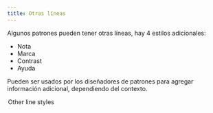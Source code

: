 ```yaml
---
title: Otras líneas
---
```


Algunos patrones pueden tener otras líneas, hay 4 estilos adicionales:

- Nota
- Marca
- Contrast
- Ayuda

Pueden ser usados por los diseñadores de patrones para agregar información adicional, dependiendo del contexto.

<Legend part="otherLines">

Other line styles

</Legend>
